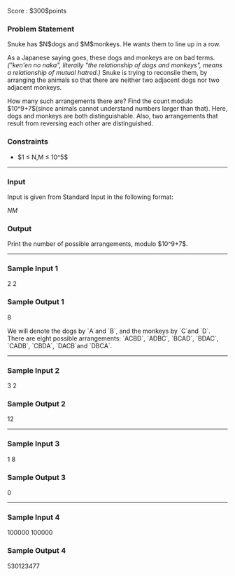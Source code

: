 
<div>

<span>

<span>

<p>
Score : $300$points
</p>

<div>

<section>

### **Problem Statement**

<p>
Snuke has $N$dogs and $M$monkeys. He wants them to line up in a row.
</p>

<p>
As a Japanese saying goes, these dogs and monkeys are on bad terms. 
<em>
("ken'en no naka", literally "the relationship of dogs and monkeys", means a relationship of mutual hatred.)
</em>
Snuke is trying to reconsile them, by arranging the animals so that there are neither two adjacent dogs nor two adjacent monkeys.
</p>

<p>
How many such arrangements there are? Find the count modulo $10^9+7$(since animals cannot understand numbers larger than that).
Here, dogs and monkeys are both distinguishable. Also, two arrangements that result from reversing each other are distinguished.
</p>

</section>

</div>

<div>

<section>

### **Constraints**

<ul>

<li>
$1 ≤ N,M ≤ 10^5$
</li>

</ul>

</section>

</div>

---

<div>

<div>

<section>

### **Input**

<p>
Input is given from Standard Input in the following format:
</p>

<div>

$N$$M$
</div>

</section>

</div>

<div>

<section>

### **Output**

<p>
Print the number of possible arrangements, modulo $10^9+7$.
</p>

</section>

</div>

</div>

---

<div>

<section>

### **Sample Input 1**

<div>

2 2

</div>

</section>

</div>

<div>

<section>

### **Sample Output 1**

<div>

8

</div>

<p>
We will denote the dogs by `A`and `B`, and the monkeys by `C`and `D`. There are eight possible arrangements: `ACBD`, `ADBC`, `BCAD`, `BDAC`, `CADB`, `CBDA`, `DACB`and `DBCA`.
</p>

</section>

</div>

---

<div>

<section>

### **Sample Input 2**

<div>

3 2

</div>

</section>

</div>

<div>

<section>

### **Sample Output 2**

<div>

12

</div>

</section>

</div>

---

<div>

<section>

### **Sample Input 3**

<div>

1 8

</div>

</section>

</div>

<div>

<section>

### **Sample Output 3**

<div>

0

</div>

</section>

</div>

---

<div>

<section>

### **Sample Input 4**

<div>

100000 100000

</div>

</section>

</div>

<div>

<section>

### **Sample Output 4**

<div>

530123477

</div>

</section>

</div>

</span>

</span>

</div>
